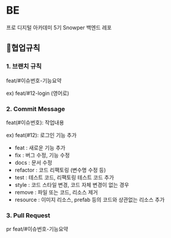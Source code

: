 # BE
프로 디지털 아카데미 5기 Snowper 백엔드 레포 

## 📍협업규칙

### 1. 브랜치 규칙

feat/#이슈번호-기능요약

ex) feat/#12-login (영어로)

### 2. Commit Message

feat(#이슈번호): 작업내용

ex) feat(#12): 로그인 기능 추가

- feat : 새로운 기능 추가
- fix : 버그 수정, 기능 수정
- docs : 문서 수정
- refactor : 코드 리팩토링 (변수명 수정 등)
- test : 테스트 코드, 리팩토링 테스트 코드 추가
- style : 코드 스타일 변경, 코드 자체 변경이 없는 경우
- remove : 파일 또는 코드, 리소스 제거
- resource : 이미지 리소스, prefab 등의 코드와 상관없는 리소스 추가

### 3. Pull Request

pr feat/#이슈번호-기능요약

